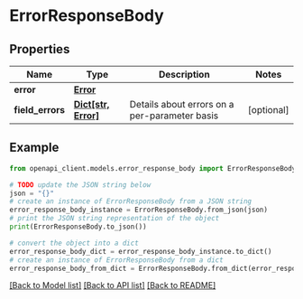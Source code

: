 # ErrorResponseBody


## Properties

Name | Type | Description | Notes
------------ | ------------- | ------------- | -------------
**error** | [**Error**](Error.md) |  | 
**field_errors** | [**Dict[str, Error]**](Error.md) | Details about errors on a per-parameter basis | [optional] 

## Example

```python
from openapi_client.models.error_response_body import ErrorResponseBody

# TODO update the JSON string below
json = "{}"
# create an instance of ErrorResponseBody from a JSON string
error_response_body_instance = ErrorResponseBody.from_json(json)
# print the JSON string representation of the object
print(ErrorResponseBody.to_json())

# convert the object into a dict
error_response_body_dict = error_response_body_instance.to_dict()
# create an instance of ErrorResponseBody from a dict
error_response_body_from_dict = ErrorResponseBody.from_dict(error_response_body_dict)
```
[[Back to Model list]](../README.md#documentation-for-models) [[Back to API list]](../README.md#documentation-for-api-endpoints) [[Back to README]](../README.md)


